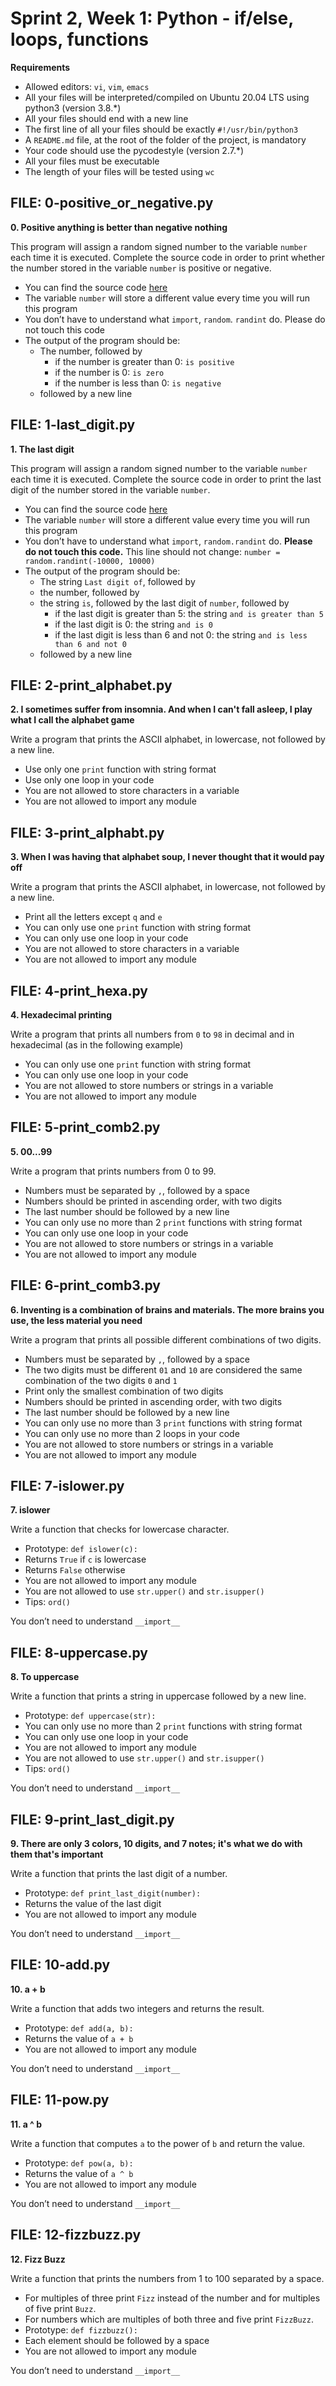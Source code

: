 # Sprint 2, Week 1: Python - if/else, loops, functions
**Requirements**
- Allowed editors: `vi`, `vim`, `emacs`
- All your files will be interpreted/compiled on Ubuntu 20.04 LTS using python3 (version 3.8.*)
- All your files should end with a new line
- The first line of all your files should be exactly `#!/usr/bin/python3`
- A `README.md` file, at the root of the folder of the project, is mandatory
- Your code should use the pycodestyle (version 2.7.*)
- All your files must be executable
- The length of your files will be tested using `wc`

## FILE: 0-positive_or_negative.py
**0. Positive anything is better than negative nothing**

This program will assign a random signed number to the variable `number` each time it is executed. Complete the source code in order to print whether the number stored in the variable `number` is positive or negative.
- You can find the source code [here](https://github.com/hs-hq/0x01.py/blob/main/0-positive_or_negative_py)
- The variable `number` will store a different value every time you will run this program
- You don’t have to understand what `import`, `random`. `randint` do. Please do not touch this code
- The output of the program should be:
    - The number, followed by
        - if the number is greater than 0: `is positive`
        - if the number is 0: `is zero`
        - if the number is less than 0: `is negative`
    - followed by a new line

## FILE: 1-last_digit.py
**1. The last digit**

This program will assign a random signed number to the variable `number` each time it is executed. Complete the source code in order to print the last digit of the number stored in the variable `number`.
- You can find the source code [here](https://github.com/hs-hq/0x01.py/blob/main/1-last_digit_py)
- The variable `number` will store a different value every time you will run this program
- You don’t have to understand what `import`, `random.randint` do. **Please do not touch this code.** This line should not change: `number = random.randint(-10000, 10000)`
- The output of the program should be:
    - The string `Last digit of`, followed by
    - the number, followed by
    - the string `is`, followed by the last digit of `number`, followed by
        - if the last digit is greater than 5: the string `and is greater than 5`
        - if the last digit is 0: the string `and is 0`
        - if the last digit is less than 6 and not 0: the string `and is less than 6 and not 0`
    - followed by a new line

## FILE: 2-print_alphabet.py
**2. I sometimes suffer from insomnia. And when I can't fall asleep, I play what I call the alphabet game**

Write a program that prints the ASCII alphabet, in lowercase, not followed by a new line.
- Use only one `print` function with string format
- Use only one loop in your code
- You are not allowed to store characters in a variable
- You are not allowed to import any module

## FILE: 3-print_alphabt.py
**3. When I was having that alphabet soup, I never thought that it would pay off**

Write a program that prints the ASCII alphabet, in lowercase, not followed by a new line.
- Print all the letters except `q` and `e`
- You can only use one `print` function with string format
- You can only use one loop in your code
- You are not allowed to store characters in a variable
- You are not allowed to import any module

## FILE: 4-print_hexa.py
**4. Hexadecimal printing**

Write a program that prints all numbers from `0` to `98` in decimal and in hexadecimal (as in the following example)
- You can only use one `print` function with string format
- You can only use one loop in your code
- You are not allowed to store numbers or strings in a variable
- You are not allowed to import any module

## FILE: 5-print_comb2.py
**5. 00...99**

Write a program that prints numbers from 0 to 99.
- Numbers must be separated by `,`, followed by a space
- Numbers should be printed in ascending order, with two digits
- The last number should be followed by a new line
- You can only use no more than 2 `print` functions with string format
- You can only use one loop in your code
- You are not allowed to store numbers or strings in a variable
- You are not allowed to import any module

## FILE: 6-print_comb3.py
**6. Inventing is a combination of brains and materials. The more brains you use, the less material you need**

Write a program that prints all possible different combinations of two digits.
- Numbers must be separated by `,`, followed by a space
- The two digits must be different
`01` and `10` are considered the same combination of the two digits `0` and `1`
- Print only the smallest combination of two digits
- Numbers should be printed in ascending order, with two digits
- The last number should be followed by a new line
- You can only use no more than 3 `print` functions with string format
- You can only use no more than 2 loops in your code
- You are not allowed to store numbers or strings in a variable
- You are not allowed to import any module

## FILE: 7-islower.py
**7. islower**

Write a function that checks for lowercase character.
- Prototype: `def islower(c):`
- Returns `True` if `c` is lowercase
- Returns `False` otherwise
- You are not allowed to import any module
- You are not allowed to use `str.upper()` and `str.isupper()`
- Tips: `ord()`

You don’t need to understand `__import__`

## FILE: 8-uppercase.py
**8. To uppercase**

Write a function that prints a string in uppercase followed by a new line.
- Prototype: `def uppercase(str):`
- You can only use no more than 2 `print` functions with string format
- You can only use one loop in your code
- You are not allowed to import any module
- You are not allowed to use `str.upper()` and `str.isupper()`
- Tips: `ord()`

You don’t need to understand `__import__`

## FILE: 9-print_last_digit.py
**9. There are only 3 colors, 10 digits, and 7 notes; it's what we do with them that's important**

Write a function that prints the last digit of a number.
- Prototype: `def print_last_digit(number):`
- Returns the value of the last digit
- You are not allowed to import any module

You don’t need to understand `__import__`

## FILE: 10-add.py
**10. a + b**

Write a function that adds two integers and returns the result.
- Prototype: `def add(a, b):`
- Returns the value of `a + b`
- You are not allowed to import any module

You don’t need to understand `__import__`

## FILE: 11-pow.py
**11. a ^ b**

Write a function that computes `a` to the power of `b` and return the value.
- Prototype: `def pow(a, b):`
- Returns the value of `a ^ b`
- You are not allowed to import any module

You don’t need to understand `__import__`

## FILE: 12-fizzbuzz.py
**12. Fizz Buzz**

Write a function that prints the numbers from 1 to 100 separated by a space.
- For multiples of three print `Fizz` instead of the number and for multiples of five print `Buzz`.
- For numbers which are multiples of both three and five print `FizzBuzz`.
- Prototype: `def fizzbuzz():`
- Each element should be followed by a space
- You are not allowed to import any module

You don’t need to understand `__import__`
